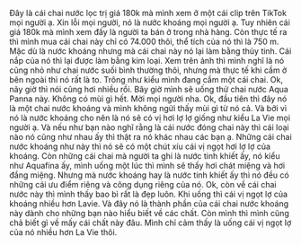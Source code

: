 Đây là cái chai nước lọc trị giá 180k mà mình xem ở một cái clip trên TikTok mọi người ạ. Xin lỗi mọi người, nó là nước khoáng mọi người ạ. Tuy nhiên cái giá 180k mà mình xem đấy là người ta bán ở trong nhà hàng. Còn thực tế ra thì mình mua cái chai này chỉ có 74.000 thôi, thể tích của nó thì là 750 m. Mặc dù là nước khoáng nhưng mà cái chai này nó lại làm bằng thủy tinh. Cái nắp của nó thì lại được làm bằng kim loại. Xem trên ảnh thì mình nghĩ là nó cũng nhỏ như chai nước suối bình thường thôi, nhưng mà thực tế khi cầm ở bên ngoài thì nó rất là to. Trông như kiểu mình đang cầm một cái chai. Ok, nãy giờ thì nói cũng hơi nhiều rồi. Bây giờ mình sẽ uống thử chai nước Aqua Panna này. Không có mùi gì hết. Mời mọi người nha. Ok, đầu tiên thì đây nó là một chai nước khoáng và mình không ngửi thấy mùi gì từ nó cả. Và bởi vì nó là nước khoáng cho nên là nó sẽ có vị hơi lợ lợ giống như kiểu La Vie mọi người ạ. Và nếu như bạn nào nghĩ rằng là cái nước đóng chai này thì cái loại nào nó cũng như nhau ấy thì thật ra nó khác nhau các bạn ạ. Những cái chai nước khoáng như này thì nó sẽ có một chút xíu cái vị ngọt hơi lợ lợ của khoáng. Còn những cái chai mà người ta ghi là nước tinh khiết ấy, nó kiểu như Aquafina ấy, mình uống một lúc thì mình sẽ thấy hơi chát miệng và hơi đắng miệng. Nhưng mà nước khoáng hay là nước tinh khiết ấy thì nó đều có những cái ưu điểm riêng và công dụng riêng của nó. Ok, còn về cái chai nước này thì mình thấy bao bì rất là đẹp luôn. Khi uống thì cái vị ngọt lợ của khoáng nhiều hơn Lavie. Và đây nó là thành phần của cái chai nước khoáng này dành cho những bạn nào hiểu biết về các chất. Còn mình thì mình cũng chả biết gì về mấy cái chất này đâu. Mình chỉ cảm thấy là uống cái vị ngọt lợ của nó nhiều hơn La Vie thôi.